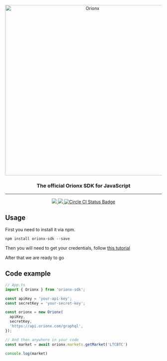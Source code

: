 <p align="center">
  <a href="https://orionx.com/">
    <img alt="Orionx" src="https://app.orionx.com/new-isologo.svg" width="546">
  </a>
</p>

<h3 align="center">The official Orionx SDK for JavaScript</h3>

---

<p align="center">
    <a href="#backers" alt="Proyect MIT License">
        <img src="https://img.shields.io/github/license/mashape/apistatus.svg" />
    </a>
    <a href="#version" alt="NPM Version">
      <img src="https://img.shields.io/npm/v/orionx-sdk.svg" />
    </a>
    <a href="https://circleci.com" alt="Circle CI">
      <img src="https://circleci.com/gh/orionx-dev/orionx-sdk-js.svg?style=shield" alt="Circle CI Status Badge" />
    </a>
</p>

## Usage

First you need to install it via npm.

```
npm install orionx-sdk --save
```

Then you will need to get your credentials, follow [this tutorial](http://docs.orionx.com/docs/getStarted.html)

After that we are ready to go

## Code example

```js
// App.ts
import { Orionx } from 'orionx-sdk';

const apiKey = 'your-api-key';
const secretKey = 'your-secret-key';

const orionx = new Orionx(
  apiKey,
  secretKey,
  'https://api.orionx.com/graphql',
});

// And then anywhere in your code
const market = await orionx.markets.getMarket('LTCBTC')

console.log(market)
```
